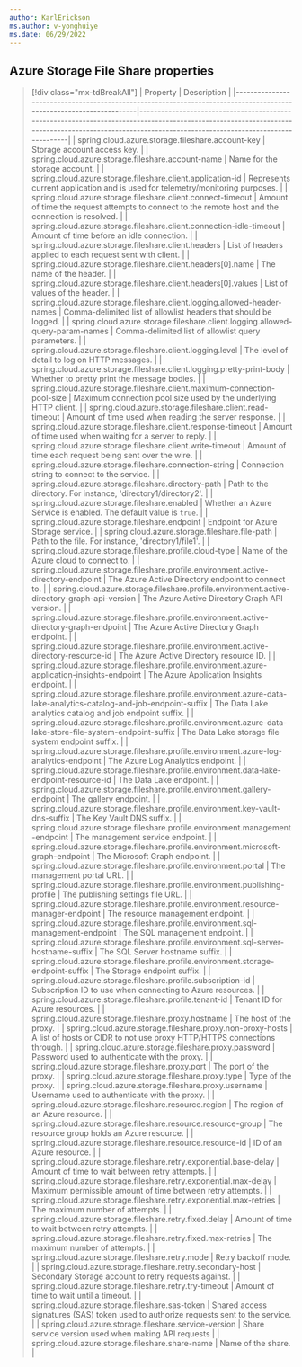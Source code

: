 ```yaml
---
author: KarlErickson
ms.author: v-yonghuiye
ms.date: 06/29/2022
---
```


## Azure Storage File Share properties

> [!div class="mx-tdBreakAll"]
> | Property                                                                                                           | Description                                                                                                                                                                                        |
> |--------------------------------------------------------------------------------------------------------------------|----------------------------------------------------------------------------------------------------------------------------------------------------------------------------------------------------|
> | spring.cloud.azure.storage.fileshare.account-key                                                                   | Storage account access key.                                                                                                                                                                        |
> | spring.cloud.azure.storage.fileshare.account-name                                                                  | Name for the storage account.                                                                                                                                                                      |
> | spring.cloud.azure.storage.fileshare.client.application-id                                                         | Represents current application and is used for telemetry/monitoring purposes.                                                                                                                      |
> | spring.cloud.azure.storage.fileshare.client.connect-timeout                                                        | Amount of time the request attempts to connect to the remote host and the connection is resolved.                                                                                                  |
> | spring.cloud.azure.storage.fileshare.client.connection-idle-timeout                                                | Amount of time before an idle connection.                                                                                                                                                          |
> | spring.cloud.azure.storage.fileshare.client.headers                                                                | List of headers applied to each request sent with client.                                                                                                                                          |
> | spring.cloud.azure.storage.fileshare.client.headers[0].name                                                        | The name of the header.                                                                                                                                                                            |
> | spring.cloud.azure.storage.fileshare.client.headers[0].values                                                      | List of values of the header.                                                                                                                                                                      |
> | spring.cloud.azure.storage.fileshare.client.logging.allowed-header-names                                           | Comma-delimited list of allowlist headers that should be logged.                                                                                                                                   |
> | spring.cloud.azure.storage.fileshare.client.logging.allowed-query-param-names                                      | Comma-delimited list of allowlist query parameters.                                                                                                                                                |
> | spring.cloud.azure.storage.fileshare.client.logging.level                                                          | The level of detail to log on HTTP messages.                                                                                                                                                       |
> | spring.cloud.azure.storage.fileshare.client.logging.pretty-print-body                                              | Whether to pretty print the message bodies.                                                                                                                                                        |
> | spring.cloud.azure.storage.fileshare.client.maximum-connection-pool-size                                           | Maximum connection pool size used by the underlying HTTP client.                                                                                                                                   |
> | spring.cloud.azure.storage.fileshare.client.read-timeout                                                           | Amount of time used when reading the server response.                                                                                                                                              |
> | spring.cloud.azure.storage.fileshare.client.response-timeout                                                       | Amount of time used when waiting for a server to reply.                                                                                                                                            |
> | spring.cloud.azure.storage.fileshare.client.write-timeout                                                          | Amount of time each request being sent over the wire.                                                                                                                                              |
> | spring.cloud.azure.storage.fileshare.connection-string                                                             | Connection string to connect to the service.                                                                                                                                                       |
> | spring.cloud.azure.storage.fileshare.directory-path                                                                | Path to the directory. For instance, 'directory1/directory2'.                                                                                                                                      |
> | spring.cloud.azure.storage.fileshare.enabled                                                                       | Whether an Azure Service is enabled. The default value is `true`.                                                                                                                                  |
> | spring.cloud.azure.storage.fileshare.endpoint                                                                      | Endpoint for Azure Storage service.                                                                                                                                                                |
> | spring.cloud.azure.storage.fileshare.file-path                                                                     | Path to the file. For instance, 'directory1/file1'.                                                                                                                                                |
> | spring.cloud.azure.storage.fileshare.profile.cloud-type                                                            | Name of the Azure cloud to connect to.                                                                                                                                                             |
> | spring.cloud.azure.storage.fileshare.profile.environment.active-directory-endpoint                                 | The Azure Active Directory endpoint to connect to.                                                                                                                                                 |
> | spring.cloud.azure.storage.fileshare.profile.environment.active-directory-graph-api-version                        | The Azure Active Directory Graph API version.                                                                                                                                                      |
> | spring.cloud.azure.storage.fileshare.profile.environment.active-directory-graph-endpoint                           | The Azure Active Directory Graph endpoint.                                                                                                                                                         |
> | spring.cloud.azure.storage.fileshare.profile.environment.active-directory-resource-id                              | The Azure Active Directory resource ID.                                                                                                                                                            |
> | spring.cloud.azure.storage.fileshare.profile.environment.azure-application-insights-endpoint                       | The Azure Application Insights endpoint.                                                                                                                                                           |
> | spring.cloud.azure.storage.fileshare.profile.environment.azure-data-lake-analytics-catalog-and-job-endpoint-suffix | The Data Lake analytics catalog and job endpoint suffix.                                                                                                                                           |
> | spring.cloud.azure.storage.fileshare.profile.environment.azure-data-lake-store-file-system-endpoint-suffix         | The Data Lake storage file system endpoint suffix.                                                                                                                                                 |
> | spring.cloud.azure.storage.fileshare.profile.environment.azure-log-analytics-endpoint                              | The Azure Log Analytics endpoint.                                                                                                                                                                  |
> | spring.cloud.azure.storage.fileshare.profile.environment.data-lake-endpoint-resource-id                            | The Data Lake endpoint.                                                                                                                                                                            |
> | spring.cloud.azure.storage.fileshare.profile.environment.gallery-endpoint                                          | The gallery endpoint.                                                                                                                                                                              |
> | spring.cloud.azure.storage.fileshare.profile.environment.key-vault-dns-suffix                                      | The Key Vault DNS suffix.                                                                                                                                                                          |
> | spring.cloud.azure.storage.fileshare.profile.environment.management-endpoint                                       | The management service endpoint.                                                                                                                                                                   |
> | spring.cloud.azure.storage.fileshare.profile.environment.microsoft-graph-endpoint                                  | The Microsoft Graph endpoint.                                                                                                                                                                      |
> | spring.cloud.azure.storage.fileshare.profile.environment.portal                                                    | The management portal URL.                                                                                                                                                                         |
> | spring.cloud.azure.storage.fileshare.profile.environment.publishing-profile                                        | The publishing settings file URL.                                                                                                                                                                  |
> | spring.cloud.azure.storage.fileshare.profile.environment.resource-manager-endpoint                                 | The resource management endpoint.                                                                                                                                                                  |
> | spring.cloud.azure.storage.fileshare.profile.environment.sql-management-endpoint                                   | The SQL management endpoint.                                                                                                                                                                       |
> | spring.cloud.azure.storage.fileshare.profile.environment.sql-server-hostname-suffix                                | The SQL Server hostname suffix.                                                                                                                                                                    |
> | spring.cloud.azure.storage.fileshare.profile.environment.storage-endpoint-suffix                                   | The Storage endpoint suffix.                                                                                                                                                                       |
> | spring.cloud.azure.storage.fileshare.profile.subscription-id                                                       | Subscription ID to use when connecting to Azure resources.                                                                                                                                         |
> | spring.cloud.azure.storage.fileshare.profile.tenant-id                                                             | Tenant ID for Azure resources.                                                                                                                                                                     |
> | spring.cloud.azure.storage.fileshare.proxy.hostname                                                                | The host of the proxy.                                                                                                                                                                             |
> | spring.cloud.azure.storage.fileshare.proxy.non-proxy-hosts                                                         | A list of hosts or CIDR to not use proxy HTTP/HTTPS connections through.                                                                                                                           |
> | spring.cloud.azure.storage.fileshare.proxy.password                                                                | Password used to authenticate with the proxy.                                                                                                                                                      |
> | spring.cloud.azure.storage.fileshare.proxy.port                                                                    | The port of the proxy.                                                                                                                                                                             |
> | spring.cloud.azure.storage.fileshare.proxy.type                                                                    | Type of the proxy.                                                                                                                                                                                 |
> | spring.cloud.azure.storage.fileshare.proxy.username                                                                | Username used to authenticate with the proxy.                                                                                                                                                      |
> | spring.cloud.azure.storage.fileshare.resource.region                                                               | The region of an Azure resource.                                                                                                                                                                   |
> | spring.cloud.azure.storage.fileshare.resource.resource-group                                                       | The resource group holds an Azure resource.                                                                                                                                                        |
> | spring.cloud.azure.storage.fileshare.resource.resource-id                                                          | ID of an Azure resource.                                                                                                                                                                           |
> | spring.cloud.azure.storage.fileshare.retry.exponential.base-delay                                                  | Amount of time to wait between retry attempts.                                                                                                                                                     |
> | spring.cloud.azure.storage.fileshare.retry.exponential.max-delay                                                   | Maximum permissible amount of time between retry attempts.                                                                                                                                         |
> | spring.cloud.azure.storage.fileshare.retry.exponential.max-retries                                                 | The maximum number of attempts.                                                                                                                                                                    |
> | spring.cloud.azure.storage.fileshare.retry.fixed.delay                                                             | Amount of time to wait between retry attempts.                                                                                                                                                     |
> | spring.cloud.azure.storage.fileshare.retry.fixed.max-retries                                                       | The maximum number of attempts.                                                                                                                                                                    |
> | spring.cloud.azure.storage.fileshare.retry.mode                                                                    | Retry backoff mode.                                                                                                                                                                                |
> | spring.cloud.azure.storage.fileshare.retry.secondary-host                                                          | Secondary Storage account to retry requests against.                                                                                                                                               |
> | spring.cloud.azure.storage.fileshare.retry.try-timeout                                                             | Amount of time to wait until a timeout.                                                                                                                                                            |
> | spring.cloud.azure.storage.fileshare.sas-token                                                                     | Shared access signatures (SAS) token used to authorize requests sent to the service.                                                                                                               |
> | spring.cloud.azure.storage.fileshare.service-version                                                               | Share service version used when making API requests                                                                                                                                                |
> | spring.cloud.azure.storage.fileshare.share-name                                                                    | Name of the share.                                                                                                                                                                                 |
